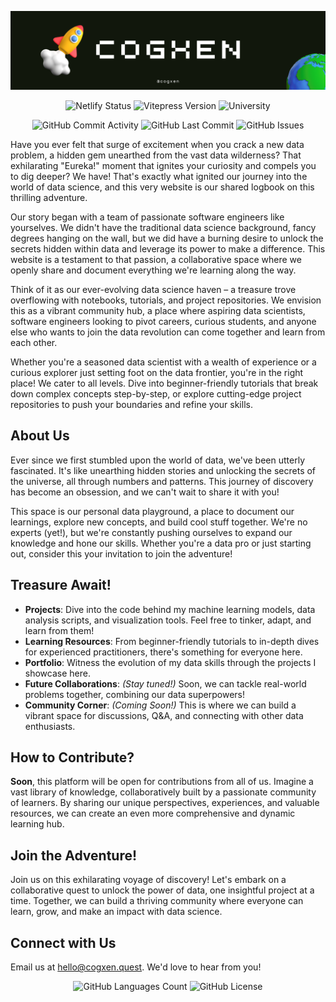 ![GitHub Banner](.github/assets/img/banner.png)

<div align="center">

![Netlify Status](https://img.shields.io/netlify/09c12b80-f2e2-4dde-9a55-bbb263f6d17f?style=flat-square&labelColor=e3e8f1&color=93e1be)
![Vitepress Version](https://img.shields.io/github/package-json/dependency-version/cogxen/learn/dev/vitepress?style=flat-square&labelColor=e3e8f1&color=93e1be)
![University](https://img.shields.io/badge/university-holy_angel_university-93e1be?style=flat-square&labelColor=e3e8f1&color=93e1be)

![GitHub Commit Activity](https://img.shields.io/github/commit-activity/t/cogxen/learn?style=flat-square&labelColor=e3e8f1&color=93e1be)
![GitHub Last Commit](https://img.shields.io/github/last-commit/cogxen/learn?style=flat-square&labelColor=e3e8f1&color=93e1be)
![GitHub Issues](https://img.shields.io/github/issues/cogxen/learn?style=flat-square&labelColor=e3e8f1&color=93e1be)

</div>

Have you ever felt that surge of excitement when you crack a new data problem, a hidden gem unearthed from the vast data wilderness? That exhilarating "Eureka!" moment that ignites your curiosity and compels you to dig deeper? We have! That's exactly what ignited our journey into the world of data science, and this very website is our shared logbook on this thrilling adventure.

Our story began with a team of passionate software engineers like yourselves. We didn't have the traditional data science background, fancy degrees hanging on the wall, but we did have a burning desire to unlock the secrets hidden within data and leverage its power to make a difference. This website is a testament to that passion, a collaborative space where we openly share and document everything we're learning along the way.

Think of it as our ever-evolving data science haven – a treasure trove overflowing with notebooks, tutorials, and project repositories. We envision this as a vibrant community hub, a place where aspiring data scientists, software engineers looking to pivot careers, curious students, and anyone else who wants to join the data revolution can come together and learn from each other.

Whether you're a seasoned data scientist with a wealth of experience or a curious explorer just setting foot on the data frontier, you're in the right place! We cater to all levels. Dive into beginner-friendly tutorials that break down complex concepts step-by-step, or explore cutting-edge project repositories to push your boundaries and refine your skills.

## About Us

Ever since we first stumbled upon the world of data, we've been utterly fascinated. It's like unearthing hidden stories and unlocking the secrets of the universe, all through numbers and patterns. This journey of discovery has become an obsession, and we can't wait to share it with you!

This space is our personal data playground, a place to document our learnings, explore new concepts, and build cool stuff together. We're no experts (yet!), but we're constantly pushing ourselves to expand our knowledge and hone our skills. Whether you're a data pro or just starting out, consider this your invitation to join the adventure!

## Treasure Await!

- **Projects**: Dive into the code behind my machine learning models, data analysis scripts, and visualization tools. Feel free to tinker, adapt, and learn from them!
- **Learning Resources**: From beginner-friendly tutorials to in-depth dives for experienced practitioners, there's something for everyone here.
- **Portfolio**: Witness the evolution of my data skills through the projects I showcase here.
- **Future Collaborations**: _(Stay tuned!)_ Soon, we can tackle real-world problems together, combining our data superpowers!
- **Community Corner**: _(Coming Soon!)_ This is where we can build a vibrant space for discussions, Q&A, and connecting with other data enthusiasts.

## How to Contribute?

**Soon**, this platform will be open for contributions from all of us. Imagine a vast library of knowledge, collaboratively built by a passionate community of learners. By sharing our unique perspectives, experiences, and valuable resources, we can create an even more comprehensive and dynamic learning hub.

## Join the Adventure!

Join us on this exhilarating voyage of discovery! Let's embark on a collaborative quest to unlock the power of data, one insightful project at a time. Together, we can build a thriving community where everyone can learn, grow, and make an impact with data science.

## Connect with Us

Email us at [hello@cogxen.quest](mailto:hello@cogxen.quest). We'd love to hear from you!

<div align="center">

![GitHub Languages Count](https://img.shields.io/github/languages/count/cogxen/learn?style=flat-square&labelColor=e3e8f1&color=93e1be)
![GitHub License](https://img.shields.io/github/license/cogxen/learn?style=flat-square&labelColor=e3e8f1&color=93e1be)

</div>
